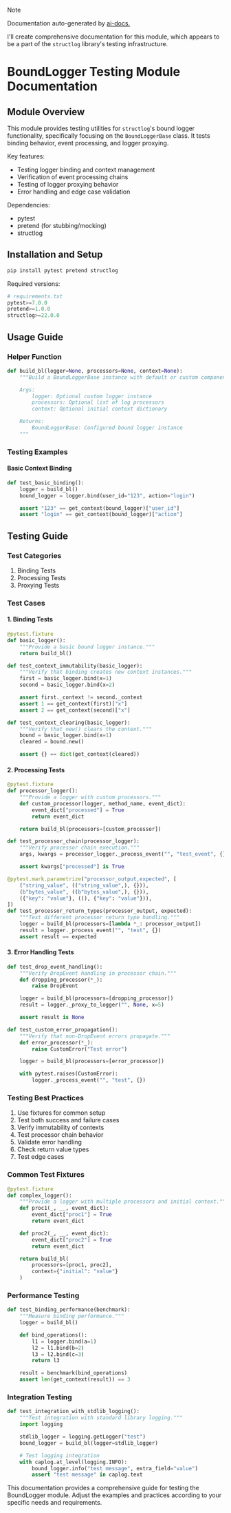 
> [!NOTE]
> Documentation auto-generated by [ai-docs.](https://github.com/connor-john/ai-docs)

I'll create comprehensive documentation for this module, which appears to be a part of the `structlog` library's testing infrastructure.

# BoundLogger Testing Module Documentation

## Module Overview

This module provides testing utilities for `structlog`'s bound logger functionality, specifically focusing on the `BoundLoggerBase` class. It tests binding behavior, event processing, and logger proxying.

Key features:
- Testing logger binding and context management
- Verification of event processing chains
- Testing of logger proxying behavior
- Error handling and edge case validation

Dependencies:
- pytest
- pretend (for stubbing/mocking)
- structlog

## Installation and Setup

```bash
pip install pytest pretend structlog
```

Required versions:
```python
# requirements.txt
pytest>=7.0.0
pretend>=1.0.0
structlog>=22.0.0
```

## Usage Guide

### Helper Function

```python
def build_bl(logger=None, processors=None, context=None):
    """Build a BoundLoggerBase instance with default or custom components.

    Args:
        logger: Optional custom logger instance
        processors: Optional list of log processors
        context: Optional initial context dictionary

    Returns:
        BoundLoggerBase: Configured bound logger instance
    """
```

### Testing Examples

#### Basic Context Binding

```python
def test_basic_binding():
    logger = build_bl()
    bound_logger = logger.bind(user_id="123", action="login")

    assert "123" == get_context(bound_logger)["user_id"]
    assert "login" == get_context(bound_logger)["action"]
```

## Testing Guide

### Test Categories

1. Binding Tests
2. Processing Tests
3. Proxying Tests

### Test Cases

#### 1. Binding Tests

```python
@pytest.fixture
def basic_logger():
    """Provide a basic bound logger instance."""
    return build_bl()

def test_context_immutability(basic_logger):
    """Verify that binding creates new context instances."""
    first = basic_logger.bind(x=1)
    second = basic_logger.bind(x=2)

    assert first._context != second._context
    assert 1 == get_context(first)["x"]
    assert 2 == get_context(second)["x"]

def test_context_clearing(basic_logger):
    """Verify that new() clears the context."""
    bound = basic_logger.bind(x=1)
    cleared = bound.new()

    assert {} == dict(get_context(cleared))
```

#### 2. Processing Tests

```python
@pytest.fixture
def processor_logger():
    """Provide a logger with custom processors."""
    def custom_processor(logger, method_name, event_dict):
        event_dict["processed"] = True
        return event_dict

    return build_bl(processors=[custom_processor])

def test_processor_chain(processor_logger):
    """Verify processor chain execution."""
    args, kwargs = processor_logger._process_event("", "test_event", {})

    assert kwargs["processed"] is True

@pytest.mark.parametrize("processor_output,expected", [
    ("string_value", (("string_value",), {})),
    (b"bytes_value", ((b"bytes_value",), {})),
    ({"key": "value"}, ((), {"key": "value"})),
])
def test_processor_return_types(processor_output, expected):
    """Test different processor return type handling."""
    logger = build_bl(processors=[lambda *_: processor_output])
    result = logger._process_event("", "test", {})
    assert result == expected
```

#### 3. Error Handling Tests

```python
def test_drop_event_handling():
    """Verify DropEvent handling in processor chain."""
    def dropping_processor(*_):
        raise DropEvent

    logger = build_bl(processors=[dropping_processor])
    result = logger._proxy_to_logger("", None, x=5)

    assert result is None

def test_custom_error_propagation():
    """Verify that non-DropEvent errors propagate."""
    def error_processor(*_):
        raise CustomError("Test error")

    logger = build_bl(processors=[error_processor])

    with pytest.raises(CustomError):
        logger._process_event("", "test", {})
```

### Testing Best Practices

1. Use fixtures for common setup
2. Test both success and failure cases
3. Verify immutability of contexts
4. Test processor chain behavior
5. Validate error handling
6. Check return value types
7. Test edge cases

### Common Test Fixtures

```python
@pytest.fixture
def complex_logger():
    """Provide a logger with multiple processors and initial context."""
    def proc1(_, __, event_dict):
        event_dict["proc1"] = True
        return event_dict

    def proc2(_, __, event_dict):
        event_dict["proc2"] = True
        return event_dict

    return build_bl(
        processors=[proc1, proc2],
        context={"initial": "value"}
    )
```

### Performance Testing

```python
def test_binding_performance(benchmark):
    """Measure binding performance."""
    logger = build_bl()

    def bind_operations():
        l1 = logger.bind(a=1)
        l2 = l1.bind(b=2)
        l3 = l2.bind(c=3)
        return l3

    result = benchmark(bind_operations)
    assert len(get_context(result)) == 3
```

### Integration Testing

```python
def test_integration_with_stdlib_logging():
    """Test integration with standard library logging."""
    import logging

    stdlib_logger = logging.getLogger("test")
    bound_logger = build_bl(logger=stdlib_logger)

    # Test logging integration
    with caplog.at_level(logging.INFO):
        bound_logger.info("test message", extra_field="value")
        assert "test message" in caplog.text
```

This documentation provides a comprehensive guide for testing the BoundLogger module. Adjust the examples and practices according to your specific needs and requirements.
